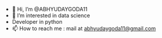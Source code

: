 - 👋 Hi, I’m @ABHYUDAYGODA11
- 👀 I’m interested in data science
-  Developer in python 
- 📫 How to reach me : mail at abhyudaygoda11@gmail.com

<!---
ABHYUDAYGODA11/ABHYUDAYGODA11 is a ✨ special ✨ repository because its `README.md` (this file) appears on your GitHub profile.
You can click the Preview link to take a look at your changes.
--->
